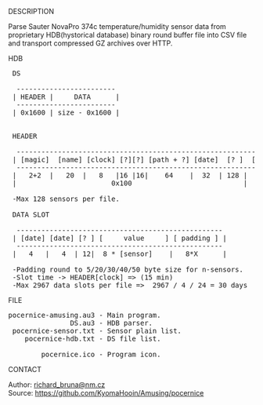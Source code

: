 
DESCRIPTION

Parse Sauter NovaPro 374c temperature/humidity sensor data from proprietary HDB(hystorical database) binary round buffer file into CSV file and transport compressed GZ archives over HTTP.

HDB

<pre>
 DS

  ------------------------
 | HEADER |     DATA      |
  ------------------------
 | 0x1600 | size - 0x1600 |


 HEADER

  -------------------------------------------------------------------
 | [magic]  [name] [clock] [?][?] [path + ?] [date]  [? ]  [sensor]  |
  -------------------------------------------------------------------
 |   2+2  |   20  |   8   |16 |16|    64    |  32  | 128 |  42 * 128 |
 |                       0x100                           |           |

 -Max 128 sensors per file.

 DATA SLOT

  --------------------------------------------------
 | [date] [date] [? ] [     value     ] [ padding ] |
  --------------------------------------------------
 |   4   |   4  | 12|  8 * [sensor]    |   8*X      |

 -Padding round to 5/20/30/40/50 byte size for n-sensors.
 -Slot time -> HEADER[clock] => (15 min)
 -Max 2967 data slots per file =>  2967 / 4 / 24 = 30 days
</pre>

FILE

<pre>
pocernice-amusing.au3 - Main program.
               DS.au3 - HDB parser.
 pocernice-sensor.txt - Sensor plain list.
    pocernice-hdb.txt - DS file list.
              
        pocernice.ico - Program icon.
</pre>

CONTACT

Author: richard_bruna@nm.cz<br>
Source: https://github.com/KyomaHooin/Amusing/pocernice
